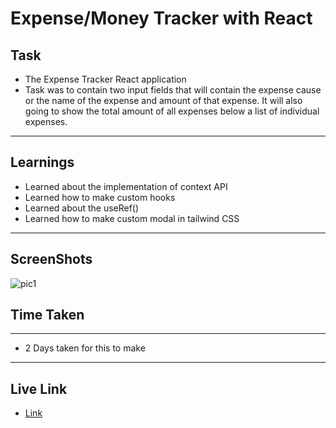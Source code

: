 # Expense/Money Tracker with React

## Task

- The Expense Tracker React application
- Task was to contain two input fields that will contain the expense cause or the name of the expense and amount of that expense. It will also going to show the total amount of all expenses below a list of individual expenses.

---

## Learnings

- Learned about the implementation of context API
- Learned how to make custom hooks
- Learned about the useRef()
- Learned how to make custom modal in tailwind CSS

---

## ScreenShots

![pic1]()

## Time Taken

---

- 2 Days taken for this to make

---

## Live Link

- [Link](https://expense-tracker-react-one.vercel.app/)
